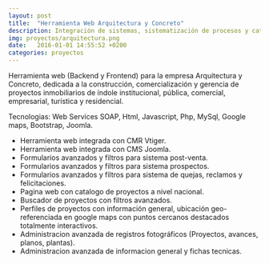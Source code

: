 ```yaml
---
layout: post
title:  "Herramienta Web Arquitectura y Concreto"
description: Integración de sistemas, sistematización de procesos y catalogo de proyectos.
img: proyectos/arquitectura.png
date:   2016-01-01 14:55:52 +0200
categories: proyectos
---
```

Herramienta web (Backend y Frontend) para la empresa Arquitectura y Concreto, dedicada a la construcción, comercialización y gerencia de proyectos inmobiliarios de índole institucional, pública, comercial, empresarial, turística y residencial.

Tecnologias: Web Services SOAP, Html, Javascript, Php, MySql, Google maps, Bootstrap, Joomla.

* Herramienta web integrada con CMR Vtiger.
* Herramienta web integrada con CMS Joomla.
* Formularios avanzados y filtros para sistema post-venta.
* Formularios avanzados y filtros para sistema prospectos.
* Formularios avanzados y filtros para sistema de quejas, reclamos y felicitaciones.
* Pagina web con catalogo de proyectos a nivel nacional.
* Buscador de proyectos con filtros avanzados.
* Perfiles de proyectos con información general, ubicación geo-referenciada en google maps con puntos cercanos destacados totalmente interactivos.
* Administracion avanzada de registros fotográficos (Proyectos, avances, planos, plantas).
* Administracion avanzada de informacion general y fichas tecnicas.